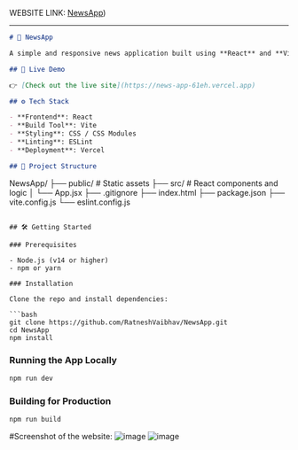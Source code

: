  WEBSITE LINK: [NewsApp](news-app-izto.vercel.app))

---

```markdown
# 📰 NewsApp

A simple and responsive news application built using **React** and **Vite**. It fetches and displays the latest news headlines with a modern UI. The app is fast, lightweight, and deploys easily using Vercel.

## 🚀 Live Demo

👉 [Check out the live site](https://news-app-61eh.vercel.app)

## ⚙️ Tech Stack

- **Frontend**: React
- **Build Tool**: Vite
- **Styling**: CSS / CSS Modules
- **Linting**: ESLint
- **Deployment**: Vercel

## 📁 Project Structure

```

NewsApp/
├── public/              # Static assets
├── src/                 # React components and logic
│   └── App.jsx
├── .gitignore
├── index.html
├── package.json
├── vite.config.js
└── eslint.config.js

````

## 🛠️ Getting Started

### Prerequisites

- Node.js (v14 or higher)
- npm or yarn

### Installation

Clone the repo and install dependencies:

```bash
git clone https://github.com/RatneshVaibhav/NewsApp.git
cd NewsApp
npm install
````

### Running the App Locally

```bash
npm run dev
```

### Building for Production

```bash
npm run build
```





#Screenshot of the website:
![image](https://github.com/user-attachments/assets/2c72172a-b884-47ef-87e7-2d3d042adffb)
![image](https://github.com/user-attachments/assets/7dae98d0-93ee-4fc7-b9e3-cd9503bd8975)




